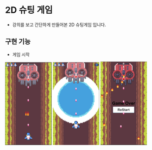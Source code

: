 # 2D 슈팅 게임 

  - 강의를 보고 간단하게 만들어본 2D 슈팅게임 입니다.

## 구현 기능 

  - 게임 시작
    
  <img src="https://github.com/parkjun-0521/unity_-practice/blob/main/2D_%20Shooting_game/Image/play.PNG" alt="Image Error" width="30%" height="30%" />
  
  <img src="https://github.com/parkjun-0521/unity_-practice/blob/main/2D_%20Shooting_game/Image/boom.PNG" alt="Image Error" width="30%" height="30%" />

  <img src="https://github.com/parkjun-0521/unity_-practice/blob/main/2D_%20Shooting_game/Image/dead.PNG" alt="Image Error" width="30%" height="30%" />
